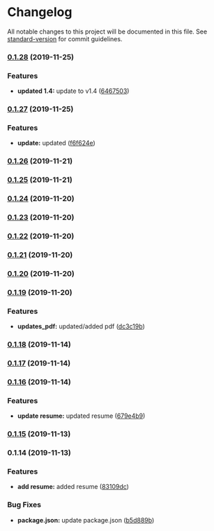 # Changelog

All notable changes to this project will be documented in this file. See [standard-version](https://github.com/conventional-changelog/standard-version) for commit guidelines.

### [0.1.28](https://github.com/darylwalsh/darylresume/compare/v0.1.27...v0.1.28) (2019-11-25)


### Features

* **updated 1.4:** update to v1.4 ([6467503](https://github.com/darylwalsh/darylresume/commit/64675036ca68ecbc2f54c3c30eb6e00ca242dede))

### [0.1.27](https://github.com/darylwalsh/darylresume/compare/v0.1.26...v0.1.27) (2019-11-25)


### Features

* **update:** updated ([f6f624e](https://github.com/darylwalsh/darylresume/commit/f6f624e5e04f10649a30ca00de2a076ddbd8e796))

### [0.1.26](https://github.com/darylwalsh/darylresume/compare/v0.1.25...v0.1.26) (2019-11-21)

### [0.1.25](https://github.com/darylwalsh/darylresume/compare/v0.1.24...v0.1.25) (2019-11-21)

### [0.1.24](https://github.com/darylwalsh/darylresume/compare/v0.1.23...v0.1.24) (2019-11-20)

### [0.1.23](https://github.com/darylwalsh/darylresume/compare/v0.1.22...v0.1.23) (2019-11-20)

### [0.1.22](https://github.com/darylwalsh/darylresume/compare/v0.1.21...v0.1.22) (2019-11-20)

### [0.1.21](https://github.com/darylwalsh/darylresume/compare/v0.1.20...v0.1.21) (2019-11-20)

### [0.1.20](https://github.com/darylwalsh/darylresume/compare/v0.1.19...v0.1.20) (2019-11-20)

### [0.1.19](https://github.com/darylwalsh/darylresume/compare/v0.1.18...v0.1.19) (2019-11-20)


### Features

* **updates_pdf:** updated/added pdf ([dc3c19b](https://github.com/darylwalsh/darylresume/commit/dc3c19b7ed4284908ecc3379d0035bc52b2e9c00))

### [0.1.18](https://github.com/darylwalsh/darylresume/compare/v0.1.17...v0.1.18) (2019-11-14)

### [0.1.17](https://github.com/darylwalsh/darylresume/compare/v0.1.16...v0.1.17) (2019-11-14)

### [0.1.16](https://github.com/darylwalsh/darylresume/compare/v0.1.15...v0.1.16) (2019-11-14)


### Features

* **update resume:** updated resume ([679e4b9](https://github.com/darylwalsh/darylresume/commit/679e4b9d57b2481a9df7dfc5eee86a7c157f3ae1))

### [0.1.15](https://github.com/darylwalsh/darylresume/compare/v0.1.14...v0.1.15) (2019-11-13)

### 0.1.14 (2019-11-13)


### Features

* **add resume:** added resume ([83109dc](https://github.com/darylwalsh/darylresume/commit/83109dccb7e464d56ab8a304a072b051a077fc7e))


### Bug Fixes

* **package.json:** update package.json ([b5d889b](https://github.com/darylwalsh/darylresume/commit/b5d889b27b29c473521c0f50124b5bc097223397))
